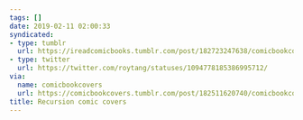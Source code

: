 ```yaml
---
tags: []
date: 2019-02-11 02:00:33
syndicated:
- type: tumblr
  url: https://ireadcomicbooks.tumblr.com/post/182723247638/comicbookcovers-comicbookcovers-recursion
- type: twitter
  url: https://twitter.com/roytang/statuses/1094778185386995712/
via:
  name: comicbookcovers
  url: https://comicbookcovers.tumblr.com/post/182511620740/comicbookcovers-recursion-happy-groundhog
title: Recursion comic covers
---
```



